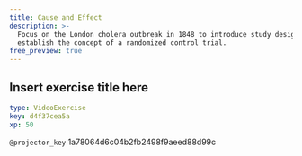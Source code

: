 ```yaml
---
title: Cause and Effect
description: >-
  Focus on the London cholera outbreak in 1848 to introduce study design and
  establish the concept of a randomized control trial.
free_preview: true
---
```


## Insert exercise title here

```yaml
type: VideoExercise
key: d4f37cea5a
xp: 50
```

`@projector_key`
1a78064d6c04b2fb2498f9aeed88d99c
